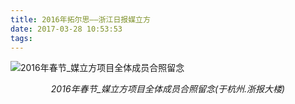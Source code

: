 ```yaml
---
title: 2016年拓尔思——浙江日报媒立方
date: 2017-03-28 10:53:53
tags:
---
```

![](/images/zb_mlf_tiny.jpg "2016年春节_媒立方项目全体成员合照留念")
<center><em>2016年春节_媒立方项目全体成员合照留念(于杭州.浙报大楼)</em></center>
<!-- more -->

